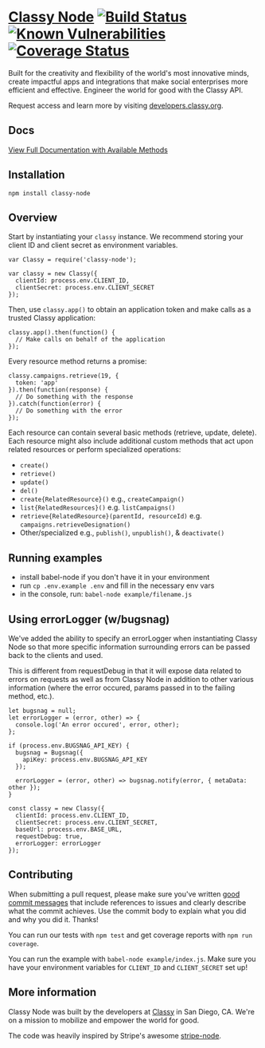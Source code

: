 # [Classy Node](https://www.npmjs.com/package/classy-node) [![Build Status](https://travis-ci.org/classy-org/classy-node.svg?branch=master)](https://travis-ci.org/classy-org/classy-node) [![Known Vulnerabilities](https://snyk.io/test/github/classy-org/classy-node/badge.svg)](https://snyk.io/test/github/classy-org/classy-node) [![Coverage Status](https://coveralls.io/repos/github/classy-org/classy-node/badge.svg?branch=master)](https://coveralls.io/github/classy-org/classy-node?branch=master)

Built for the creativity and flexibility of the world's most innovative minds, create impactful apps and integrations that make social enterprises more efficient and effective. Engineer the world for good with the Classy API.

Request access and learn more by visiting [developers.classy.org](https://developers.classy.org/overview/welcome).

## Docs

[View Full Documentation with Available Methods](https://classy-org.github.io/classy-node)

## Installation

`npm install classy-node`

## Overview

Start by instantiating your `classy` instance. We recommend storing your client ID and client secret as environment variables.

```
var Classy = require('classy-node');

var classy = new Classy({
  clientId: process.env.CLIENT_ID,
  clientSecret: process.env.CLIENT_SECRET
});
```

Then, use `classy.app()` to obtain an application token and make calls as a trusted Classy application:

```
classy.app().then(function() {
  // Make calls on behalf of the application
});
```

Every resource method returns a promise:
```
classy.campaigns.retrieve(19, {
  token: 'app'
}).then(function(response) {
  // Do something with the response
}).catch(function(error) {
  // Do something with the error
});
```

Each resource can contain several basic methods (retrieve, update, delete). Each resource might also include additional custom methods that act upon related resources or perform specialized operations:

- `create()`
- `retrieve()`
- `update()`
- `del()`
- `create{RelatedResource}()` e.g., `createCampaign()`
- `list{RelatedResources}()` e.g. `listCampaigns()`
- `retrieve{RelatedResource}(parentId, resourceId)` e.g. `campaigns.retrieveDesignation()`
- Other/specialized e.g., `publish()`, `unpublish()`, & `deactivate()`

## Running examples

- install babel-node if you don't have it in your environment
- run `cp .env.example .env` and fill in the necessary env vars
- in the console, run: `babel-node example/filename.js`

## Using errorLogger (w/bugsnag)

We've added the ability to specify an errorLogger when instantiating Classy Node so that more specific information surrounding errors can be passed back to the clients and used.

This is different from requestDebug in that it will expose data related to errors on requests as well as from Classy Node in addition to other various information (where the error occured, params passed in to the failing method, etc.).

```
let bugsnag = null;
let errorLogger = (error, other) => {
  console.log('An error occured', error, other);
};

if (process.env.BUGSNAG_API_KEY) {
  bugsnag = Bugsnag({
    apiKey: process.env.BUGSNAG_API_KEY
  });

  errorLogger = (error, other) => bugsnag.notify(error, { metaData: other });
}

const classy = new Classy({
  clientId: process.env.CLIENT_ID,
  clientSecret: process.env.CLIENT_SECRET,
  baseUrl: process.env.BASE_URL,
  requestDebug: true,
  errorLogger: errorLogger
});
```

## Contributing

When submitting a pull request, please make sure you've written [good commit messages](http://chris.beams.io/posts/git-commit/) that include references to issues and clearly describe what the commit achieves. Use the commit body to explain what you did and why you did it. Thanks!

You can run our tests with `npm test` and get coverage reports with `npm run coverage`.

You can run the example with `babel-node example/index.js`. Make sure you have your environment variables for `CLIENT_ID` and `CLIENT_SECRET` set up!


## More information

Classy Node was built by the developers at [Classy](https://classy.org) in San Diego, CA. We're on a mission to mobilize and empower the world for good.

The code was heavily inspired by Stripe's awesome [stripe-node](https://github.com/stripe/stripe-node).
